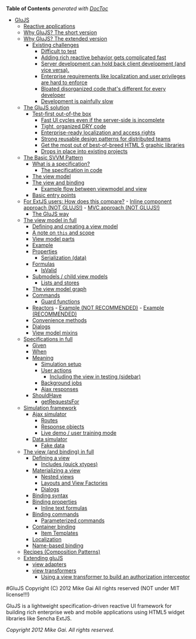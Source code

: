 **Table of Contents**  *generated with [DocToc](http://doctoc.herokuapp.com/)*

- [GluJS](root#glujs)
	- [Reactive applications](Reactive_applications#reactive-applications)
	- [Why GluJS? The short version](Why_GluJS?_The_short_version#why-glujs?-the-short-version)
	- [Why GluJS? The extended version](Why_GluJS?_The_extended_version#why-glujs?-the-extended-version)
		- [Existing challenges](Why_GluJS?_The_extended_version#existing-challenges)
			- [Difficult to test](Why_GluJS?_The_extended_version#difficult-to-test)
			- [Adding rich reactive behavior gets complicated fast](Why_GluJS?_The_extended_version#adding-rich-reactive-behavior-gets-complicated-fast)
			- [Server development can hold back client development (and vice versa).](undefined#server-development-can-hold-back-client-development-and-vice-versa)
			- [Enterprise requirements like localization and user privileges are hard to enforce](Why_GluJS?_The_extended_version#enterprise-requirements-like-localization-and-user-privileges-are-hard-to-enforce)
			- [Bloated disorganized code that's different for every developer](Why_GluJS?_The_extended_version#bloated-disorganized-code-that's-different-for-every-developer)
			- [Development is painfully slow](Why_GluJS?_The_extended_version#development-is-painfully-slow)
	- [The GluJS solution](The_GluJS_solution#the-glujs-solution)
		- [Test-first out-of-the box](The_GluJS_solution#test-first-out-of-the-box)
			- [Fast UI cycles even if the server-side is incomplete](The_GluJS_solution#fast-ui-cycles-even-if-the-server-side-is-incomplete)
			- [Tight, organized DRY code](undefined#tight-organized-dry-code)
			- [Enterprise-ready localization and access rights](The_GluJS_solution#enterprise-ready-localization-and-access-rights)
			- [Strong reusable design patterns for distributed teams](The_GluJS_solution#strong-reusable-design-patterns-for-distributed-teams)
			- [Get the most out of best-of-breed HTML 5 graphic libraries](The_GluJS_solution#get-the-most-out-of-best-of-breed-html-5-graphic-libraries)
			- [Drops in place into existing projects](The_GluJS_solution#drops-in-place-into-existing-projects)
	- [The Basic SVVM Pattern](The_Basic_SVVM_Pattern#the-basic-svvm-pattern)
		- [What is a specification?](The_Basic_SVVM_Pattern#what-is-a-specification?)
			- [The specification in code](The_Basic_SVVM_Pattern#the-specification-in-code)
		- [The view model](The_Basic_SVVM_Pattern#the-view-model)
		- [The view and binding](The_Basic_SVVM_Pattern#the-view-and-binding)
			- [Example flow between viewmodel and view](The_Basic_SVVM_Pattern#example-flow-between-viewmodel-and-view)
		- [Basic entry points](The_Basic_SVVM_Pattern#basic-entry-points)
	- [For ExtJS users: How does this compare?](For_ExtJS_users:_How_does_this_compare?#for-extjs-users:-how-does-this-compare?)
			- [Inline component approach (NOT GLUJS!)](undefined#inline-component-approach-not-glujs!)
			- [MVC approach (NOT GLUJS!)](undefined#mvc-approach-not-glujs!)
		- [The GluJS way](For_ExtJS_users:_How_does_this_compare?#the-glujs-way)
	- [The view model in full](The_view_model_in_full#the-view-model-in-full)
		- [Defining and creating a view model](The_view_model_in_full#defining-and-creating-a-view-model)
		- [A note on `this` and scope](undefined#a-note-on-this-and-scope)
		- [View model parts](The_view_model_in_full#view-model-parts)
		- [Example](The_view_model_in_full#example)
		- [Properties](The_view_model_in_full#properties)
			- [Serialization (data)](undefined#serialization-data)
		- [Formulas](The_view_model_in_full#formulas)
			- [IsValid](The_view_model_in_full#isvalid)
		- [Submodels / child view models](undefined#submodels-/-child-view-models)
			- [Lists and stores](The_view_model_in_full#lists-and-stores)
		- [The view model graph](The_view_model_in_full#the-view-model-graph)
		- [Commands](The_view_model_in_full#commands)
			- [Guard functions](The_view_model_in_full#guard-functions)
		- [Reactors](The_view_model_in_full#reactors)
				- [Example (NOT RECOMMENDED)](undefined#example-not-recommended)
				- [Example (RECOMMENDED)](undefined#example-recommended)
		- [Convenience methods](The_view_model_in_full#convenience-methods)
		- [Dialogs](The_view_(and_binding)_in_full#dialogs)
		- [View model mixins](The_view_model_in_full#view-model-mixins)
	- [Specifications in full](Specifications_in_full#specifications-in-full)
		- [Given](Specifications_in_full#given)
		- [When](Specifications_in_full#when)
		- [Meaning](Specifications_in_full#meaning)
			- [Simulation setup](Specifications_in_full#simulation-setup)
			- [User actions](Specifications_in_full#user-actions)
				- [Including the view in testing (sidebar)](undefined#including-the-view-in-testing-sidebar)
			- [Background jobs](Specifications_in_full#background-jobs)
			- [Ajax responses](Specifications_in_full#ajax-responses)
		- [ShouldHave](Specifications_in_full#shouldhave)
			- [getRequestsFor](Specifications_in_full#getrequestsfor)
	- [Simulation framework](Simulation_framework#simulation-framework)
		- [Ajax simulator](Simulation_framework#ajax-simulator)
			- [Routes](Simulation_framework#routes)
			- [Response objects](Simulation_framework#response-objects)
			- [Live demo / user training mode](undefined#live-demo-/-user-training-mode)
		- [Data simulator](Simulation_framework#data-simulator)
			- [Fake data](Simulation_framework#fake-data)
	- [The view (and binding) in full](undefined#the-view-and-binding-in-full)
		- [Defining a view](The_view_(and_binding)_in_full#defining-a-view)
			- [Includes (quick xtypes)](undefined#includes-quick-xtypes)
		- [Materializing a view](The_view_(and_binding)_in_full#materializing-a-view)
			- [Nested views](The_view_(and_binding)_in_full#nested-views)
			- [Layouts and View Factories](The_view_(and_binding)_in_full#layouts-and-view-factories)
			- [Dialogs](The_view_(and_binding)_in_full#dialogs)
		- [Binding syntax](The_view_(and_binding)_in_full#binding-syntax)
		- [Binding properties](The_view_(and_binding)_in_full#binding-properties)
			- [Inline text formulas](The_view_(and_binding)_in_full#inline-text-formulas)
		- [Binding commands](The_view_(and_binding)_in_full#binding-commands)
			- [Parameterized commands](The_view_(and_binding)_in_full#parameterized-commands)
		- [Container binding](The_view_(and_binding)_in_full#container-binding)
			- [Item Templates](The_view_(and_binding)_in_full#item-templates)
		- [Localization](The_view_(and_binding)_in_full#localization)
		- [Name-based binding](The_view_(and_binding)_in_full#name-based-binding)
	- [Recipes (Composition Patterns)](undefined#recipes-composition-patterns)
	- [Extending gluJS](Extending_gluJS#extending-glujs)
		- [view adapters](Extending_gluJS#view-adapters)
		- [view transformers](Extending_gluJS#view-transformers)
			- [Using a view transformer to build an authorization interceptor](undefined#using-a-view-transformer-to-build-an-authorization-interceptor)

#GluJS
Copyright (C) 2012 Mike Gai
All rights reserved (NOT under MIT license!!!)

GluJS is a lightweight specification-driven reactive UI framework for building rich enterprise web and mobile applications using HTML5 widget libraries like Sencha ExtJS.


*Copyright 2012 Mike Gai. All rights reserved.*
